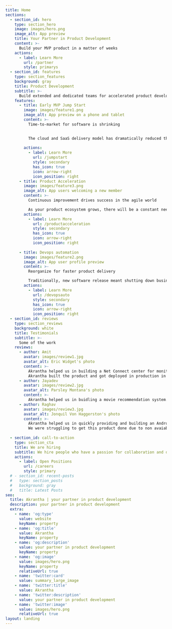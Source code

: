 ```yaml
---
title: Home
sections:
  - section_id: hero
    type: section_hero
    image: images/hero.png
    image_alt: App preview
    title: Your Partner in Product Development
    content: >-
      Build your MVP product in a matter of weeks
    actions:
      - label: Learn More
        url: /partner
        style: primarys
  - section_id: features
    type: section_features
    background: gray
    title: Product Development 
    subtitle: >-
      Build extended and dedicated teams for accelerated product development and time to market
    features:
      - title: Early MVP Jump Start
        image: images/feature1.png
        image_alt: App preview on a phone and tablet
        content: >-
          Time-to-market for software is shrinking
          

          The cloud and SaaS delivery model has dramatically reduced the development time and made it fast, flexible, and cheap. With this approach, you can reach the market quickly with products that your customers would want to use.
        
        actions:
          - label: Learn More
            url: /jumpstart
            style: secondary
            has_icon: true
            icon: arrow-right
            icon_position: right
      - title: Product Acceleration
        image: images/feature3.png
        image_alt: App users welcoming a new member
        content: >-
          Continuous improvement drives success in the agile world

          As your product ecosystem grows, there will be a constant need for product scaling in terms of adding more features or trimming down certain functionalities to cope up with the business demands. Coping up with rapid growth can be volatile and relentless.
        actions:
          - label: Learn More
            url: /productacceleration
            style: secondary
            has_icon: true
            icon: arrow-right
            icon_position: right
      
      - title: Devops automation
        image: images/feature2.png
        image_alt: App user profile preview
        content: >-
          Reorganize for faster product delivery

          Traditionally, new software release meant shutting down business operations at least for few hours. Today businesses are constantly trying to innovate and differentiate themselves. For this, they want to deploy newest version of their service to their users frequently, that too without disrupting their 24/7 availability.
        actions:
          - label: Learn More
            url: /devopsauto
            style: secondary
            has_icon: true
            icon: arrow-right
            icon_position: right
  - section_id: reviews
    type: section_reviews
    background: white
    title: Testimonials
    subtitle: >-
      Some of the work
    reviews:
      - author: Amit
        avatar: images/review1.jpg
        avatar_alt: Eric Widget's photo
        content: >-
          Akrantha helped us in building a Net Connect center for monitoring and upgrading OS of a setup box.
          Akrantha built the product and got deployed in production in less 3 months. They handed over the source and managed it for a year before we took the complete ownership
      - author: Jayadev
        avatar: images/review2.jpg
        avatar_alt: Parsley Montana's photo
        content: >-
          Akrantha helped us in buidling a movie recommendation system. They scraped the data from IMDB, Wikipedia and created deep meta content. Build SaaS dashboards using React. The agile approach helped us to deliver the product quickly to the customers.
      - author: Raghav
        avatar: images/review3.jpg
        avatar_alt: Jonquil Von Haggerston's photo
        content: >-
          Akrantha helped us in quickly providing and building an Android App in Fintech education domain.
          We were struggling to get this product done due to non avaiability of resources. Akrantha made it smooth and provided the confidence and took ownership in a short period of time.
          
  - section_id: call-to-action
    type: section_cta
    title: We are hiring
    subtitle: We hire people who have a passion for collaboration and delivering incredible products and solutions to world-class companies. We are looking for innovative, passionate people who take great pride in their work. Apply today
    actions:
      - label: Open Positions
        url: /careers
        style: primary
  # - section_id: recent-posts
  #   type: section_posts
  #   background: gray
  #   title: Latest Posts
seo:
  title: Akrantha | your partner in product development 
  description: your partner in product development 
  extra:
    - name: 'og:type'
      value: website
      keyName: property
    - name: 'og:title'
      value: Akrantha
      keyName: property
    - name: 'og:description'
      value: your partner in product development 
      keyName: property
    - name: 'og:image'
      value: images/hero.png
      keyName: property
      relativeUrl: true
    - name: 'twitter:card'
      value: summary_large_image
    - name: 'twitter:title'
      value: Akrantha
    - name: 'twitter:description'
      value: your partner in product development 
    - name: 'twitter:image'
      value: images/hero.png
      relativeUrl: true
layout: landing
---
```

